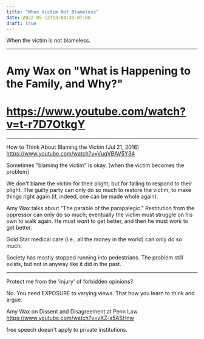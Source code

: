 ```yaml
---
title: "When Victim Not Blameless"
date: 2022-05-12T13:04:33-07:00
draft: true
---
```





When the victim is not blameless.



----------------------------------------------------------------------
# Amy Wax on "What is Happening to the Family, and Why?"
# https://www.youtube.com/watch?v=t-r7D7OtkgY
----------------------------------------------------------------------

  How to Think About Blaming the Victim (Jul 21, 2016)
  https://www.youtube.com/watch?v=VuqVBAV5Y34

Sometimes "blaming the victim" is okay. [when the victim becomes the problem]

We don't blame the victim for their plight, but for failing to
respond to their plight. The guilty party can only do so much to
restore the victim, to make things right again (if, indeed, one can
be made whole again).

Amy Wax talks about "The parable of the parapalegic."
Restitution from the oppressor can only do so much; eventually the
victim must struggle on his own to walk again. He must _want_ to get
better, and then he must _work_ to get better.

Gold Star medical care (i.e., all the money in the world) can only do
so much.




Society has mostly stopped running into pedestrians. The problem
still exists, but not in anyway like it did in the past.

----------------------------------------------------------------------

Protect me from the 'injury' of forbidden opinions?

No. You need EXPOSURE to varying views. That how you learn to think and argue.

Amy Wax on Dissent and Disagreement at Penn Law
<a href='https://www.youtube.com/watch?v=vXZ-s5ASHnw'>https://www.youtube.com/watch?v=vXZ-s5ASHnw</a>

free speech doesn't apply to private institutions.
